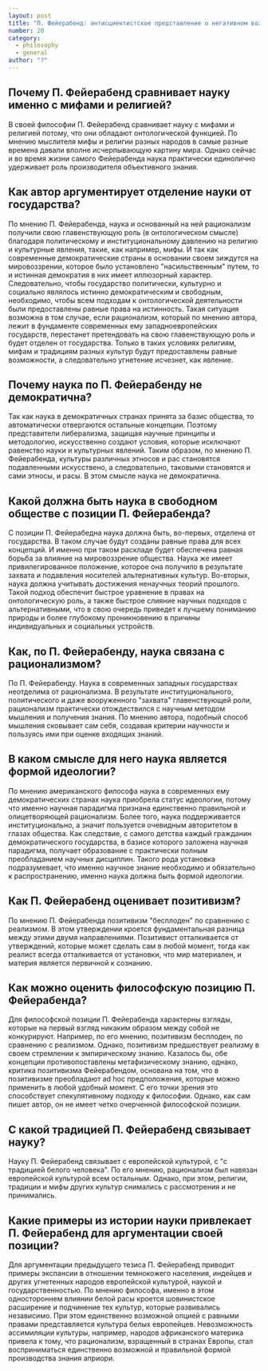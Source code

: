 ```yaml
---
layout: post
title: "П. Фейерабенд: антисциентистское представление о негативном воздействии науки как социокультурной силы"
number: 20
category:
  - philosophy
  - general
author: "?"
---
```


## Почему П. Фейерабенд сравнивает науку именно с мифами и религией?
В своей философии П. Фейерабенд сравнивает науку с мифами и религией потому, что они обладают онтологической функцией. По мнению мыслителя мифы и религии разных народов в самые разные времена давали вполне исчерпывающую картину мира. Однако сейчас и во время жизни самого Фейерабенда наука практически единолично удерживает роль производителя объективного знания.

## Как автор аргументирует отделение науки от государства?
По мнению П. Фейерабенда, наука и основанный на ней рационализм получили свою главенствующую роль (в онтологическом смысле) благодаря политическому и институциональному давлению на религию и культурные явления, такие, как например, мифы. И так как современные демократические страны в основании своем зиждутся на мировоззрении, которое было установлено "насильственным" путем, то и истинная демократия в них имеет иллюзорный характер. Следовательно, чтобы государство политически, культурно и социально являлось истинно демократическим и свободным, необходимо, чтобы всем подходам к онтологической деятельности были предоставлены равные права на истинность. Такая ситуация возможна в том случае, если рационализм, который по мнению автора, лежит в фундаменте современных ему западноевропейских государств, перестанет претендовать на свою главенствующую роль и будет отделен от государства. Только в таких условиях религиям, мифам и традициям разных культур будут предоставлены равные возможности, а следовательно угнетение исчезнет, как явление.

## Почему наука по П. Фейерабенду не демократична?
Так как наука в демократичных странах принята за базис общества, то автоматически отвергаются остальные концепции. Поэтому представители либерализма, защищая научные принципы и методологию, искусственно создают условия, которые исключают равенство науки и культурных явлений. Таким образом, по мнению П. Фейерабенда, культуры различных этносов и рас становятся подавленными искусствено, а следовательно, таковыми становятся и сами этносы, и расы. В этом смысле наука не демократична.

## Какой должна быть наука в свободном обществе с позиции П. Фейерабенда?
С позиции П. Фейерабедна наука должна быть, во-первых, отделена от государства. В таком случае будут созданы равные права для всех концепций. И именно при таком раскладе будет обеспечена равная борьба за влияние на мировоззрение общества. Наука же имеет привилегированное положение, которое она получило в результате захвата и подавления носителей альтернативных культур. Во-вторых, наука должна учитывать достижения ненаучных теорий прошлого. Такой подход обеспечит быстрое уравнение в правах на онтологическую роль, а также быстрое слияние научных подходов с альтернативными, что в свою очередь приведет к лучшему пониманию природы и более глубокому проникновению в причины индивидуальных и социальных устройств.

## Как, по П. Фейерабенду, наука связана с рационализмом?
По П. Фейерабенду. Наука в современных западных государствах неотделима от рационализма. В результате институционального, политического и даже вооруженного "захвата" главенствующей роли, рационализм практически отождествился с научным методом мышления и получения знания. По мнению автора, подобный способ мышления сковывает сам себя, создавая критерии научности и пользуясь ими при оценке входящих знаний. 

## В каком смысле для него наука является формой идеологии?
По мнению американского философа наука в современных ему демократических странах наука приобрела статус идеологии, потому что именно научная парадигма признана единственно правильной и олицетворяющей рационализм. Более того, наука поддерживается институционально, а значит пользуется очевидным авторитетом в глазах общества. Как следствие, с самого детства каждый гражданин демократического государства, в базисе которого заложена научная парадигма, получает образование с практически полным преобладанием научных дисциплин. Такого рода установка подразумевает, что именно научное знание необходимо и обязательно к распространению, именно наука должна быть формой идеологии.

## Как П. Фейерабенд оценивает позитивизм?
По мнению П. Фейерабенда позитивизм "бесплоден" по сравнению с реализмом. В этом утверждении кроется фундаментальная разница между этими двумя направлениями. Позитивист отталкивается от утверждений, которые может сделать сам в любой момент, тогда как реалист всегда отталкивается от установки, что мир материален, и материя является первичной к сознанию.

## Как можно оценить философскую позицию П. Фейерабенда?
Для философской позиции П. Фейерабенда характерны взгляды, которые на первый взгляд никаким образом между собой не конкурируют. Например, по его мнению, позитивизм бесплоден, по сравнению с реализмом. Однако, позитивизм предшествует реализму в своем стремлении к эмпирическому знанию. Казалось бы, обе концепции противопоставлены метафизическому знанию, однако, критика позитивизма Фейерабендом, основана на том, что в позитивизме преобладают ad hoc предположения, которые можно применить в любой удобный момент. С его точки зрения это способствует спекулятивному подходу к философии.  Однако, как сам пишет автор, он не имеет четко очерченной философской позиции.

## С какой традицией П. Фейерабенд связывает науку?
Науку П. Фейерабенд связывает с европейской культурой, с "с традицией белого человека". По его мнению, рационализм был навязан европейской культурой всем остальным. Однако, при этом, религии, традиции и мифы других культур снимались с рассмотрения и не принимались.

## Какие примеры из истории науки привлекает П. Фейерабенд для аргументации своей позиции?
Для аргументации предыдущего тезиса П. Фейерабенд приводит примеры экспансии в отношении темнокожего населения, индейцев и других угнетенных народов европейской культурой, наукой и государственностью. По мнению философа, именно в этом одностороннем влиянии белой расы кроется шовинистское расширение и подчинение тех культур, которые развивались независимо. При этом единственно возможной опцией с равными правами представляется культура белых европейцев. Невозможность ассимиляции культуры, например, народов африканского материка привела к тому, что рационализм, взращенный в странах Европы, стал восприниматься единственно возможной и правильной формой производства знания априори.
